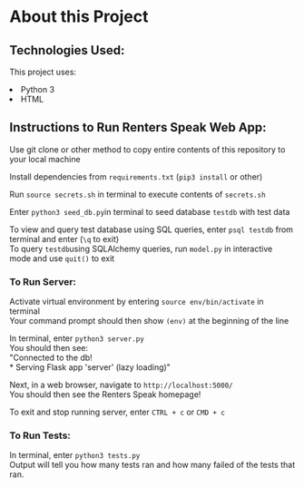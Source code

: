 # About this Project

## Technologies Used:
This project uses:
<li>Python 3</li>
<li>HTML</li>

## Instructions to Run Renters Speak Web App:

Use git clone or other method to copy entire contents of this repository to your local machine

Install dependencies from `requirements.txt` (`pip3 install` or other)

Run `source secrets.sh` in terminal to execute contents of `secrets.sh`

Enter `python3 seed_db.py`in terminal to seed database `testdb` with test data <br>

To view and query test database using SQL queries, enter `psql testdb` from terminal and enter (`\q` to exit)<br>
To query `testdb`using SQLAlchemy queries,  run `model.py` in interactive mode and use `quit()` to exit

### To Run Server:
Activate virtual environment by entering `source env/bin/activate` in terminal<br>
    Your command prompt should then show `(env)` at the beginning of the line<br>

In terminal, enter `python3 server.py`<br>
You should then see:<br>
    "Connected to the db!<br>
    * Serving Flask app 'server' (lazy loading)"<br>

Next, in a web browser, navigate to `http://localhost:5000/`<br>
You should then see the Renters Speak homepage!

To exit and stop running server, enter `CTRL + c` or `CMD + c`

### To Run Tests:
In terminal, enter `python3 tests.py`<br>
Output will tell you how many tests ran and how many failed of the tests that ran.


